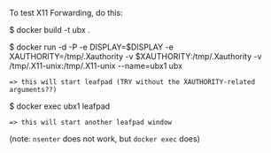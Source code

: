 To test X11 Forwarding, do this:

$ docker build -t ubx .

$ docker run -d -P -e DISPLAY=$DISPLAY -e XAUTHORITY=/tmp/.Xauthority -v $XAUTHORITY:/tmp/.Xauthority -v /tmp/.X11-unix:/tmp/.X11-unix --name=ubx1 ubx

    => this will start leafpad (TRY without the XAUTHORITY-related arguments??)

$ docker exec ubx1 leafpad

    => this will start another leafpad window
(note: `nsenter` does not work, but `docker exec` does)
